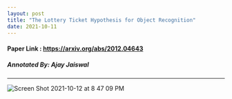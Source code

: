 ```yaml
---
layout: post
title: "The Lottery Ticket Hypothesis for Object Recognition"
date: 2021-10-11
---
```


#### Paper Link : https://arxiv.org/abs/2012.04643
##### Annotated By: Ajay Jaiswal
------------------

![Screen Shot 2021-10-12 at 8 47 09 PM](https://user-images.githubusercontent.com/6660499/137052736-c02c34a2-cba1-4de3-ab4f-1bd3dedca5ca.png)

